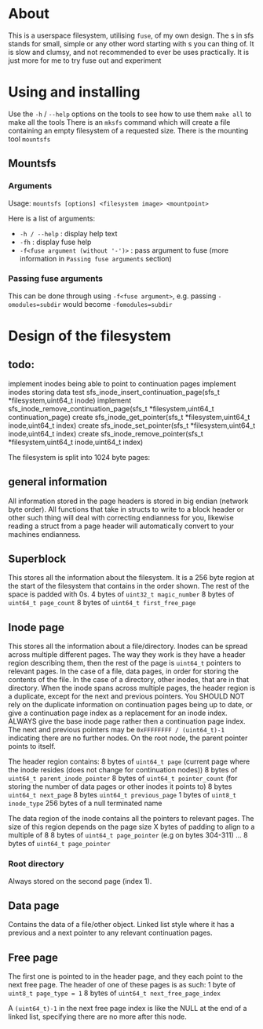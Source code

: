 
# About

This is a userspace filesystem, utilising `fuse`, of my own design.
The s in sfs stands for small, simple or any other word starting with s you can thing of.
It is slow and clumsy, and not recommended to ever be uses practically. It is just more for me to try fuse out and experiment

# Using and installing

Use the `-h` / `--help` options on the tools to see how to use them
`make all` to make all the tools
There is an `mksfs` command which will create a file containing an empty filesystem of a requested size.
There is the mounting tool `mountsfs`

## Mountsfs

### Arguments

Usage: `mountsfs [options] <filesystem image> <mountpoint>`

Here is a list of arguments:
 - `-h / --help` : display help text
 - `-fh` : display fuse help
 - `-f<fuse argument (without '-')>` : pass argument to fuse (more information in `Passing fuse arguments` section)

### Passing fuse arguments

This can be done through using `-f<fuse argument>`, e.g. passing `-omodules=subdir` would become `-fomodules=subdir`

# Design of the filesystem

## todo:

implement inodes being able to point to continuation pages
implement inodes storing data
test sfs_inode_insert_continuation_page(sfs_t *filesystem,uint64_t inode)
implement sfs_inode_remove_continuation_page(sfs_t *filesystem,uint64_t continuation_page)
create sfs_inode_get_pointer(sfs_t *filesystem,uint64_t inode,uint64_t index)
create sfs_inode_set_pointer(sfs_t *filesystem,uint64_t inode,uint64_t index)
create sfs_inode_remove_pointer(sfs_t *filesystem,uint64_t inode,uint64_t index)

The filesystem is split into 1024 byte pages:

## general information

All information stored in the page headers is stored in big endian (network byte order).
All functions that take in structs to write to a block header or other such thing will deal with correcting endianness for you, likewise reading a struct from a page header will automatically convert to your machines endianness.

## Superblock

This stores all the information about the filesystem. It is a 256 byte region at the start of the filesystem that contains in the order shown. The rest of the space is padded with 0s.
4 bytes of `uint32_t magic_number`
8 bytes of `uint64_t page_count`
8 bytes of `uint64_t first_free_page`

## Inode page

This stores all the information about a file/directory. Inodes can be spread across multiple different pages.
The way they work is they have a header region describing them, then the rest of the page is `uint64_t` pointers to relevant pages. In the case of a file, data pages, in order for storing the contents of the file. In the case of a directory, other inodes, that are in that directory.
When the inode spans across multiple pages, the header region is a duplicate, except for the next and previous pointers. You SHOULD NOT rely on the duplicate information on continuation pages being up to date, or give a continuation page index as a replacement for an inode index. ALWAYS give the base inode page rather then a continuation page index.
The next and previous pointers may be `0xFFFFFFFF / (uint64_t)-1` indicating there are no further nodes.
On the root node, the parent pointer points to itself.

The header region contains:
8 bytes of `uint64_t page` (current page where the inode resides (does not change for continuation nodes))
8 bytes of `uint64_t parent_inode_pointer`
8 bytes of `uint64_t pointer_count` (for storing the number of data pages or other inodes it points to)
8 bytes `uint64_t next_page`
8 bytes `uint64_t previous_page`
1 bytes of `uint8_t inode_type`
256 bytes of a null terminated name

The data region of the inode contains all the pointers to relevant pages. The size of this region depends on the page size
X bytes of padding to align to a multiple of 8
8 bytes of `uint64_t page_pointer` (e.g  on bytes 304-311)
...
8 bytes of `uint64_t page_pointer` 

### Root directory

Always stored on the second page (index 1).

## Data page

Contains the data of a file/other object. Linked list style where it has a previous and a next pointer to any relevant continuation pages.
 
## Free page

The first one is pointed to in the header page, and they each point to the next free page. The header of one of these pages is as such:
1 byte of `uint8_t page_type = 1`
8 bytes of `uint64_t next_free_page_index`

A `(uint64_t)-1` in the next free page index is like the NULL at the end of a linked list, specifying there are no more after this node.

